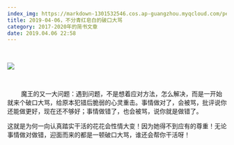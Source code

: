 ```yaml
---
index_img: https://markdown-1301532546.cos.ap-guangzhou.myqcloud.com/peipei_blog/20210921144246.jpeg
title: 2019-04-06，不分青红皂白的破口大骂
category: 2017-2020年的简书文章
date: 2019.04.06 22:58
---
```


 

![](https://markdown-1301532546.cos.ap-guangzhou.myqcloud.com/peipei_blog/20210921144246.jpeg)  



   

        魔王的又一大问题：遇到问题，不是想着应对方法，怎么解决，而是一开始就来个破口大骂，给原本犯错后脆弱的心灵重击。事情做对了，会被骂，批评说你还能做更好，现在还不够好；事情做错了，也会被骂，说你就是做错了。

​        这就是为何一向认真踏实干活的花花会性情大变！因为她得不到应有的尊重！无论事情做对做错，迎面而来的都是一顿破口大骂，谁还会帮你干活呀！



